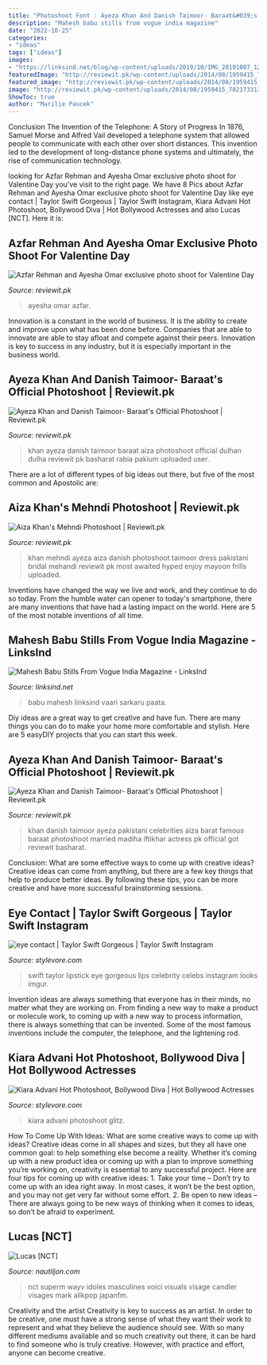 ```yaml
---
title: "Photoshoot Font : Ayeza Khan And Danish Taimoor- Baraat&#039;s Official Photoshoot"
description: "Mahesh babu stills from vogue india magazine"
date: "2022-10-25"
categories:
- "ideas"
tags: ["ideas"]
images:
- "https://linksind.net/blog/wp-content/uploads/2019/10/IMG_20191007_123617.jpg"
featuredImage: "http://reviewit.pk/wp-content/uploads/2014/08/1959415_702173313171933_3679937161597583008_n.jpg"
featured_image: "http://reviewit.pk/wp-content/uploads/2014/08/1959415_702173313171933_3679937161597583008_n.jpg"
image: "http://reviewit.pk/wp-content/uploads/2014/08/1959415_702173313171933_3679937161597583008_n.jpg"
ShowToc: true
author: "Marilie Paucek"
---
```



Conclusion
The Invention of the Telephone: A Story of Progress
In 1876, Samuel Morse and Alfred Vail developed a telephone system that allowed people to communicate with each other over short distances. This invention led to the development of long-distance phone systems and ultimately, the rise of communication technology.

	

		
looking for Azfar Rehman and Ayesha Omar exclusive photo shoot for Valentine Day you've visit to the right page. We have 8 Pics about Azfar Rehman and Ayesha Omar exclusive photo shoot for Valentine Day like eye contact | Taylor Swift Gorgeous | Taylor Swift Instagram, Kiara Advani Hot Photoshoot, Bollywood Diva | Hot Bollywood Actresses and also Lucas [NCT]. Here it is:
		
    
## Azfar Rehman And Ayesha Omar Exclusive Photo Shoot For Valentine Day

<img loading=lazy src="https://reviewit.pk/wp-content/uploads/2014/02/22.png" onerror="this.onerror=null;this.src='https://tse1.mm.bing.net/th?id=OIP.poy7Rl0rt2SL0Tdm26AUkgHaKt&amp;pid=15.1';" alt="Azfar Rehman and Ayesha Omar exclusive photo shoot for Valentine Day">

_Source: reviewit.pk_

>ayesha omar azfar. 

	

Innovation is a constant in the world of business. It is the ability to create and improve upon what has been done before. Companies that are able to innovate are able to stay afloat and compete against their peers. Innovation is key to success in any industry, but it is especially important in the business world.

    
## Ayeza Khan And Danish Taimoor- Baraat&#039;s Official Photoshoot | Reviewit.pk

<img loading=lazy src="http://reviewit.pk/wp-content/uploads/2014/08/10540819_756014801129875_251754071591912806_n.jpg" onerror="this.onerror=null;this.src='https://tse4.mm.bing.net/th?id=OIP.6Z7iBxJ9fPJi0XxjBZwbggHaKX&amp;pid=15.1';" alt="Ayeza Khan and Danish Taimoor- Baraat&#039;s Official Photoshoot | Reviewit.pk">

_Source: reviewit.pk_

>khan ayeza danish taimoor baraat aiza photoshoot official dulhan dulha reviewit pk basharat rabia pakium uploaded user. 

	

There are a lot of different types of big ideas out there, but five of the most common and Apostolic are: 

    
## Aiza Khan&#039;s Mehndi Photoshoot | Reviewit.pk

<img loading=lazy src="http://reviewit.pk/wp-content/uploads/2014/08/1959415_702173313171933_3679937161597583008_n.jpg" onerror="this.onerror=null;this.src='https://tse1.mm.bing.net/th?id=OIP.J4q5PSwW76JVMUNxlAXNNwHaLH&amp;pid=15.1';" alt="Aiza Khan&#039;s Mehndi Photoshoot | Reviewit.pk">

_Source: reviewit.pk_

>khan mehndi ayeza aiza danish photoshoot taimoor dress pakistani bridal mehandi reviewit pk most awaited hyped enjoy mayoon frills uploaded. 

	

Inventions have changed the way we live and work, and they continue to do so today. From the humble water can opener to today's smartphone, there are many inventions that have had a lasting impact on the world. Here are 5 of the most notable inventions of all time.

    
## Mahesh Babu Stills From Vogue India Magazine - LinksInd

<img loading=lazy src="https://linksind.net/blog/wp-content/uploads/2019/10/IMG_20191007_123617.jpg" onerror="this.onerror=null;this.src='https://tse3.mm.bing.net/th?id=OIP.OWZQCplu89DwWZeqRz4d_gHaJr&amp;pid=15.1';" alt="Mahesh Babu Stills From Vogue India Magazine - LinksInd">

_Source: linksind.net_

>babu mahesh linksind vaari sarkaru paata. 

	

Diy ideas are a great way to get creative and have fun. There are many things you can do to make your home more comfortable and stylish. Here are 5 easyDIY projects that you can start this week.

    
## Ayeza Khan And Danish Taimoor- Baraat&#039;s Official Photoshoot | Reviewit.pk

<img loading=lazy src="http://reviewit.pk/wp-content/uploads/2014/08/10622698_756015667796455_5317481672115546056_n.jpg" onerror="this.onerror=null;this.src='https://tse2.mm.bing.net/th?id=OIP.xFbLXVbGhlASpyl0hXMQOgHaFS&amp;pid=15.1';" alt="Ayeza Khan and Danish Taimoor- Baraat&#039;s Official Photoshoot | Reviewit.pk">

_Source: reviewit.pk_

>khan danish taimoor ayeza pakistani celebrities aiza barat famous baraat photoshoot married madiha iftikhar actress pk official got reviewit basharat. 

	

Conclusion: What are some effective ways to come up with creative ideas?
Creative ideas can come from anything, but there are a few key things that help to produce better ideas. By following these tips, you can be more creative and have more successful brainstorming sessions.

    
## Eye Contact | Taylor Swift Gorgeous | Taylor Swift Instagram

<img loading=lazy src="https://www.stylevore.com/wp-content/uploads/2020/01/eye-contact-Taylor-Swift-Gorgeous.jpg" onerror="this.onerror=null;this.src='https://tse2.mm.bing.net/th?id=OIP.2i-yLR0c7rQgo4a99pF8pgHaLK&amp;pid=15.1';" alt="eye contact | Taylor Swift Gorgeous | Taylor Swift Instagram">

_Source: stylevore.com_

>swift taylor lipstick eye gorgeous lips celebrity celebs instagram looks imgur. 

	

Invention ideas are always something that everyone has in their minds, no matter what they are working on. From finding a new way to make a product or molecule work, to coming up with a new way to process information, there is always something that can be invented. Some of the most famous inventions include the computer, the telephone, and the lightening rod.

    
## Kiara Advani Hot Photoshoot, Bollywood Diva | Hot Bollywood Actresses

<img loading=lazy src="https://www.stylevore.com/wp-content/uploads/2020/02/Kiara-Advani-Hot-Photoshoot-Bollywood-Diva.jpg" onerror="this.onerror=null;this.src='https://tse4.mm.bing.net/th?id=OIP.i98NOwaApvHcR0_Nyi3KVwHaLH&amp;pid=15.1';" alt="Kiara Advani Hot Photoshoot, Bollywood Diva | Hot Bollywood Actresses">

_Source: stylevore.com_

>kiara advani photoshoot glitz. 

	

How To Come Up With Ideas: What are some creative ways to come up with ideas?
Creative ideas come in all shapes and sizes, but they all have one common goal: to help something else become a reality. Whether it’s coming up with a new product idea or coming up with a plan to improve something you’re working on, creativity is essential to any successful project. Here are four tips for coming up with creative ideas: 1. Take your time – Don’t try to come up with an idea right away. In most cases, it won’t be the best option, and you may not get very far without some effort. 2. Be open to new ideas – There are always going to be new ways of thinking when it comes to ideas, so don’t be afraid to experiment. 
    
## Lucas [NCT]

<img loading=lazy src="https://www.nautiljon.com/images/galerie/13/61/lucas_nct_1066916.jpg" onerror="this.onerror=null;this.src='https://tse1.mm.bing.net/th?id=OIP.KaJT76eoSjYA8E7ueZ9i4AHaLH&amp;pid=15.1';" alt="Lucas [NCT]">

_Source: nautiljon.com_

>nct superm wayv idoles masculines voici visuals visage candler visages mark allkpop japanfm. 

	

Creativity and the artist
Creativity is key to success as an artist. In order to be creative, one must have a strong sense of what they want their work to represent and what they believe the audience should see. With so many different mediums available and so much creativity out there, it can be hard to find someone who is truly creative. However, with practice and effort, anyone can become creative.

